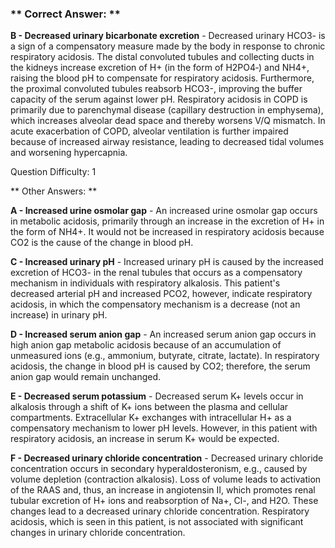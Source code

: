 ### ** Correct Answer: **

**B - Decreased urinary bicarbonate excretion** - Decreased urinary HCO3- is a sign of a compensatory measure made by the body in response to chronic respiratory acidosis. The distal convoluted tubules and collecting ducts in the kidneys increase excretion of H+ (in the form of H2PO4‑) and NH4+, raising the blood pH to compensate for respiratory acidosis. Furthermore, the proximal convoluted tubules reabsorb HCO3-, improving the buffer capacity of the serum against lower pH. Respiratory acidosis in COPD is primarily due to parenchymal disease (capillary destruction in emphysema), which increases alveolar dead space and thereby worsens V/Q mismatch. In acute exacerbation of COPD, alveolar ventilation is further impaired because of increased airway resistance, leading to decreased tidal volumes and worsening hypercapnia.

Question Difficulty: 1

** Other Answers: **

**A - Increased urine osmolar gap** - An increased urine osmolar gap occurs in metabolic acidosis, primarily through an increase in the excretion of H+ in the form of NH4+. It would not be increased in respiratory acidosis because CO2 is the cause of the change in blood pH.

**C - Increased urinary pH** - Increased urinary pH is caused by the increased excretion of HCO3- in the renal tubules that occurs as a compensatory mechanism in individuals with respiratory alkalosis. This patient's decreased arterial pH and increased PCO2, however, indicate respiratory acidosis, in which the compensatory mechanism is a decrease (not an increase) in urinary pH.

**D - Increased serum anion gap** - An increased serum anion gap occurs in high anion gap metabolic acidosis because of an accumulation of unmeasured ions (e.g., ammonium, butyrate, citrate, lactate). In respiratory acidosis, the change in blood pH is caused by CO2; therefore, the serum anion gap would remain unchanged.

**E - Decreased serum potassium** - Decreased serum K+ levels occur in alkalosis through a shift of K+ ions between the plasma and cellular compartments. Extracellular K+ exchanges with intracellular H+ as a compensatory mechanism to lower pH levels. However, in this patient with respiratory acidosis, an increase in serum K+ would be expected.

**F - Decreased urinary chloride concentration** - Decreased urinary chloride concentration occurs in secondary hyperaldosteronism, e.g., caused by volume depletion (contraction alkalosis). Loss of volume leads to activation of the RAAS and, thus, an increase in angiotensin II, which promotes renal tubular excretion of H+ ions and reabsorption of Na+, Cl-, and H2O. These changes lead to a decreased urinary chloride concentration. Respiratory acidosis, which is seen in this patient, is not associated with significant changes in urinary chloride concentration.

